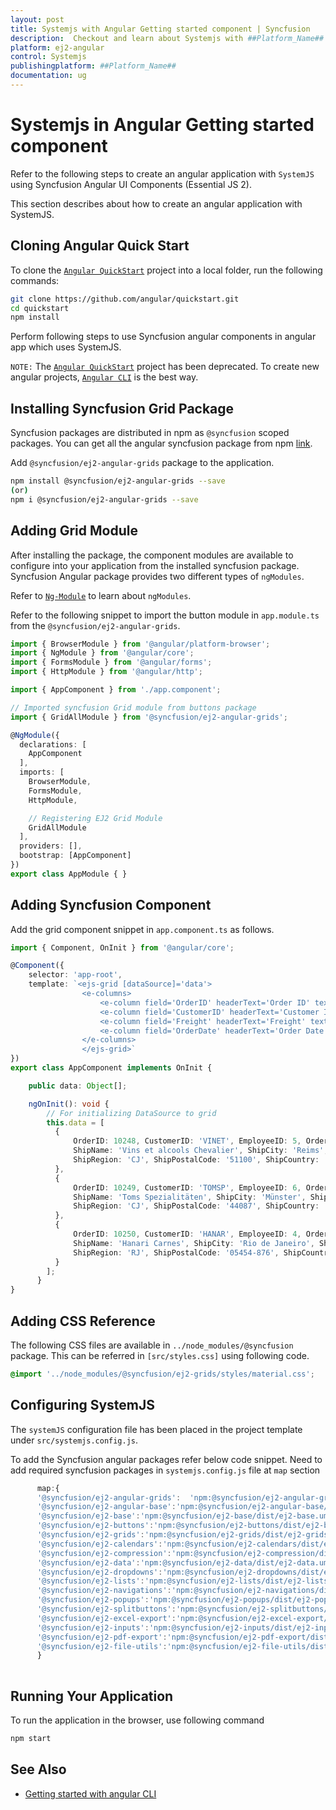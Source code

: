 ```yaml
---
layout: post
title: Systemjs with Angular Getting started component | Syncfusion
description:  Checkout and learn about Systemjs with ##Platform_Name## Getting started component of Syncfusion Essential JS 2 and more details.
platform: ej2-angular
control: Systemjs 
publishingplatform: ##Platform_Name##
documentation: ug
---
```


# Systemjs in Angular Getting started component

Refer to the following steps to create an angular application with `SystemJS` using Syncfusion Angular UI Components (Essential JS 2).

This section describes about how to create an angular application with SystemJS.

## Cloning Angular Quick Start 

To clone the [`Angular QuickStart`](https://github.com/angular/quickstart) project into a local folder, run the following commands: 
 
 ```bash
git clone https://github.com/angular/quickstart.git 
cd quickstart 
npm install 
```

Perform following steps to use Syncfusion angular components in angular app which uses SystemJS.

`NOTE:` The [`Angular QuickStart`](https://github.com/angular/quickstart)  project has been deprecated. To create new angular projects, [`Angular CLI`](https://npmci.syncfusion.com/hotfix/17.1.0.1/angular/documentation/getting-started/angular-cli/) is the best way.

## Installing Syncfusion Grid Package

Syncfusion packages are distributed in npm as `@syncfusion` scoped packages. You can get all the angular syncfusion package from npm [link]( https://www.npmjs.com/search?q=%40syncfusion%2Fej2-angular- ).

Add `@syncfusion/ej2-angular-grids` package to the application.

```bash
npm install @syncfusion/ej2-angular-grids --save
(or)
npm i @syncfusion/ej2-angular-grids --save
```

## Adding Grid Module

After installing the package, the component modules are available to configure into your application from the installed syncfusion package. Syncfusion Angular package provides two different types of `ngModules`.

Refer to [`Ng-Module`](../common/ng-module.html) to learn about `ngModules`.

Refer to the following snippet to import the button module in `app.module.ts` from the `@syncfusion/ej2-angular-grids`.

```typescript
import { BrowserModule } from '@angular/platform-browser';
import { NgModule } from '@angular/core';
import { FormsModule } from '@angular/forms';
import { HttpModule } from '@angular/http';

import { AppComponent } from './app.component';

// Imported syncfusion Grid module from buttons package
import { GridAllModule } from '@syncfusion/ej2-angular-grids';

@NgModule({
  declarations: [
    AppComponent
  ],
  imports: [
    BrowserModule,
    FormsModule,
    HttpModule,

    // Registering EJ2 Grid Module
    GridAllModule
  ],
  providers: [],
  bootstrap: [AppComponent]
})
export class AppModule { }
```

## Adding Syncfusion Component

Add the grid component snippet in `app.component.ts` as follows.

```typescript
import { Component, OnInit } from '@angular/core';

@Component({
    selector: 'app-root',
    template: `<ejs-grid [dataSource]='data'>
                <e-columns>
                    <e-column field='OrderID' headerText='Order ID' textAlign='Right' width=90></e-column>
                    <e-column field='CustomerID' headerText='Customer ID' width=120></e-column>
                    <e-column field='Freight' headerText='Freight' textAlign='Right' format='C2' width=90></e-column>
                    <e-column field='OrderDate' headerText='Order Date' textAlign='Right' format='yMd' width=120></e-column>
                </e-columns>
                </ejs-grid>`
})
export class AppComponent implements OnInit {

    public data: Object[];

    ngOnInit(): void {
        // For initializing DataSource to grid
        this.data = [
          {
              OrderID: 10248, CustomerID: 'VINET', EmployeeID: 5, OrderDate: new Date(8364186e5),
              ShipName: 'Vins et alcools Chevalier', ShipCity: 'Reims', ShipAddress: '59 rue de l Abbaye',
              ShipRegion: 'CJ', ShipPostalCode: '51100', ShipCountry: 'France', Freight: 32.38, Verified: !0
          },
          {
              OrderID: 10249, CustomerID: 'TOMSP', EmployeeID: 6, OrderDate: new Date(836505e6),
              ShipName: 'Toms Spezialitäten', ShipCity: 'Münster', ShipAddress: 'Luisenstr. 48',
              ShipRegion: 'CJ', ShipPostalCode: '44087', ShipCountry: 'Germany', Freight: 11.61, Verified: !1
          },
          {
              OrderID: 10250, CustomerID: 'HANAR', EmployeeID: 4, OrderDate: new Date(8367642e5),
              ShipName: 'Hanari Carnes', ShipCity: 'Rio de Janeiro', ShipAddress: 'Rua do Paço, 67',
              ShipRegion: 'RJ', ShipPostalCode: '05454-876', ShipCountry: 'Brazil', Freight: 65.83, Verified: !0
          }
        ];
      }
}
```

## Adding CSS Reference

The following CSS files are available in `../node_modules/@syncfusion` package. This can be referred in `[src/styles.css]` using following code. 

```css
@import '../node_modules/@syncfusion/ej2-grids/styles/material.css';
```

## Configuring SystemJS

The `systemJS` configuration file has been placed in the project template under `src/systemjs.config.js`. 
 
To add the Syncfusion angular packages refer below code snippet. Need to add required syncfusion packages in `systemjs.config.js` file at `map` section 

```typescript
      map:{
      '@syncfusion/ej2-angular-grids':  'npm:@syncfusion/ej2-angular-grids/dist/ej2-angular-grids.umd.min.js',
      '@syncfusion/ej2-angular-base':'npm:@syncfusion/ej2-angular-base/dist/ej2-angular-base.umd.min.js',
      '@syncfusion/ej2-base':'npm:@syncfusion/ej2-base/dist/ej2-base.umd.min.js',
      '@syncfusion/ej2-buttons':'npm:@syncfusion/ej2-buttons/dist/ej2-buttons.umd.min.js',
      '@syncfusion/ej2-grids':'npm:@syncfusion/ej2-grids/dist/ej2-grids.umd.min.js',
      '@syncfusion/ej2-calendars':'npm:@syncfusion/ej2-calendars/dist/ej2-calendars.umd.min.js',
      '@syncfusion/ej2-compression':'npm:@syncfusion/ej2-compression/dist/ej2-compression.umd.min.js',
      '@syncfusion/ej2-data':'npm:@syncfusion/ej2-data/dist/ej2-data.umd.min.js',
      '@syncfusion/ej2-dropdowns':'npm:@syncfusion/ej2-dropdowns/dist/ej2-dropdowns.umd.min.js',
      '@syncfusion/ej2-lists':'npm:@syncfusion/ej2-lists/dist/ej2-lists.umd.min.js',
      '@syncfusion/ej2-navigations':'npm:@syncfusion/ej2-navigations/dist/ej2-navigations.umd.min.js',
      '@syncfusion/ej2-popups':'npm:@syncfusion/ej2-popups/dist/ej2-popups.umd.min.js',
      '@syncfusion/ej2-splitbuttons':'npm:@syncfusion/ej2-splitbuttons/dist/ej2-splitbuttons.umd.min.js',
      '@syncfusion/ej2-excel-export':'npm:@syncfusion/ej2-excel-export/dist/ej2-excel-export.umd.min.js',
      '@syncfusion/ej2-inputs':'npm:@syncfusion/ej2-inputs/dist/ej2-inputs.umd.min.js',
      '@syncfusion/ej2-pdf-export':'npm:@syncfusion/ej2-pdf-export/dist/ej2-pdf-export.umd.min.js',
      '@syncfusion/ej2-file-utils':'npm:@syncfusion/ej2-file-utils/dist/ej2-file-utils.umd.min.js',
      }
      
```

## Running Your Application

To run the application in the browser, use following command

 ```bash
npm start
```

## See Also

* [Getting started with angular CLI](../getting-started/angular-cli/)